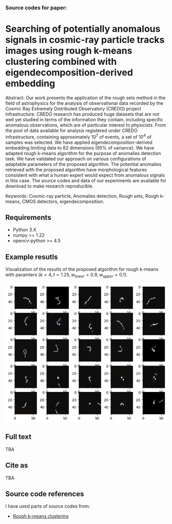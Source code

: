 ### Source codes for paper:

# Searching of potentially anomalous signals in cosmic-ray particle tracks images using rough k-means clustering combined with eigendecomposition-derived embedding

Abstract: Our work presents the application of the rough sets method in the field of astrophysics for the analysis of observational data recorded by the Cosmic Ray Extremely Distributed Observatory (CREDO) project infrastructure. CREDO research has produced huge datasets that are not well yet studied in terms of the information they contain, including specific anomalous observations, which are of particular interest to physicists.  From the pool of data available for analysis registered under CREDO infrastructure, containing approximately $10^7$ of events, a set of $10^4$ of samples was selected. We have applied eigendecomposition-derived embedding limiting data to 62 dimensions (95\% of variance). We have adapted rough k-means algorithm for the purpose of anomalies detection task. We have validated our approach on various configurations of adaptable parameters of the proposed algorithm. The potential anomalies retrieved with the proposed algorithm have morphological features consistent with what a human expert would expect from anomalous signals in this case. The source codes and data of our experiments are available for download to make research reproducible.

Keywords: Cosmic-ray particle, Anomalies detection, Rough sets, Rough k-means, CMOS detectors, eigendecomposition.

## Requirements

- Python 3.X
- numpy >= 1.22
- opencv-python >= 4.5

## Example resutls

Visualization of the results of the proposed algorithm for rough k-means with paramters $(k=4,t=1.25,w_{lower}=0.9,w_{upper}=0.1)$.

![alt text](images/res.png)

## Full text

TBA

## Cite as

TBA

## Source code references

I have used parts of source codes from:
- [Rough k-means clustering](https://github.com/geofizx/rough-clustering)
